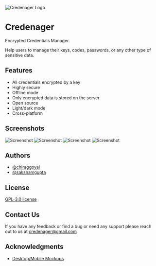 
![Credenager Logo](https://credenager.vercel.app/logo.webp)


# Credenager

Encrypted Credentials Manager.

Help users to manage their keys, codes, passwords, or any other type of sensitive data.
## Features

- All credentials encrypted by a key
- Highly secure
- Offline mode
- Only encrypted data is stored on the server
- Open source
- Light/dark mode
- Cross-platform


## Screenshots

![Screenshot](https://credenager.vercel.app/mockup_4.webp)
![Screenshot](https://credenager.vercel.app/mockup_1.webp)
![Screenshot](https://credenager.vercel.app/mockup_2.webp)
![Screenshot](https://credenager.vercel.app/mockup_5.webp)


## Authors

- [@chiraggoyal](https://github.com/chirag1910)
- [@sakshamgupta](https://github.com/sakshamgupta2004)


## License

[GPL-3.0 license](https://raw.githubusercontent.com/chirag1910/credenager-app/master/LICENSE)


## Contact Us

If you have any feedback or find a bug or need any support please reach out to us at credenager@gmail.com


## Acknowledgments

 - [Desktop/Mobile Mockups](https://www.freepik.com/)
